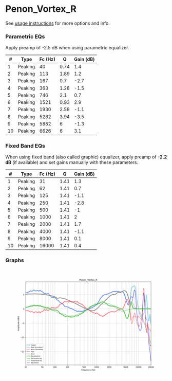 # Penon_Vortex_R
See [usage instructions](https://github.com/jaakkopasanen/AutoEq#usage) for more options and info.

### Parametric EQs
Apply preamp of -2.5 dB when using parametric equalizer.

|   # | Type    |   Fc (Hz) |    Q |   Gain (dB) |
|-----|---------|-----------|------|-------------|
|   1 | Peaking |        40 | 0.74 |         1.4 |
|   2 | Peaking |       113 | 1.89 |         1.2 |
|   3 | Peaking |       167 | 0.7  |        -2.7 |
|   4 | Peaking |       363 | 1.28 |        -1.5 |
|   5 | Peaking |       746 | 2.1  |         0.7 |
|   6 | Peaking |      1521 | 0.93 |         2.9 |
|   7 | Peaking |      1930 | 2.58 |        -1.1 |
|   8 | Peaking |      5282 | 3.94 |        -3.5 |
|   9 | Peaking |      5882 | 6    |        -1.3 |
|  10 | Peaking |      6626 | 6    |         3.1 |

### Fixed Band EQs
When using fixed band (also called graphic) equalizer, apply preamp of **-2.2 dB** (if available) and set gains manually with these parameters.

|   # | Type    |   Fc (Hz) |    Q |   Gain (dB) |
|-----|---------|-----------|------|-------------|
|   1 | Peaking |        31 | 1.41 |         1.3 |
|   2 | Peaking |        62 | 1.41 |         0.7 |
|   3 | Peaking |       125 | 1.41 |        -1.1 |
|   4 | Peaking |       250 | 1.41 |        -2.8 |
|   5 | Peaking |       500 | 1.41 |        -1   |
|   6 | Peaking |      1000 | 1.41 |         2   |
|   7 | Peaking |      2000 | 1.41 |         1.7 |
|   8 | Peaking |      4000 | 1.41 |        -1.1 |
|   9 | Peaking |      8000 | 1.41 |         0.1 |
|  10 | Peaking |     16000 | 1.41 |         0.4 |

### Graphs
![](./Penon_Vortex_R.png)
